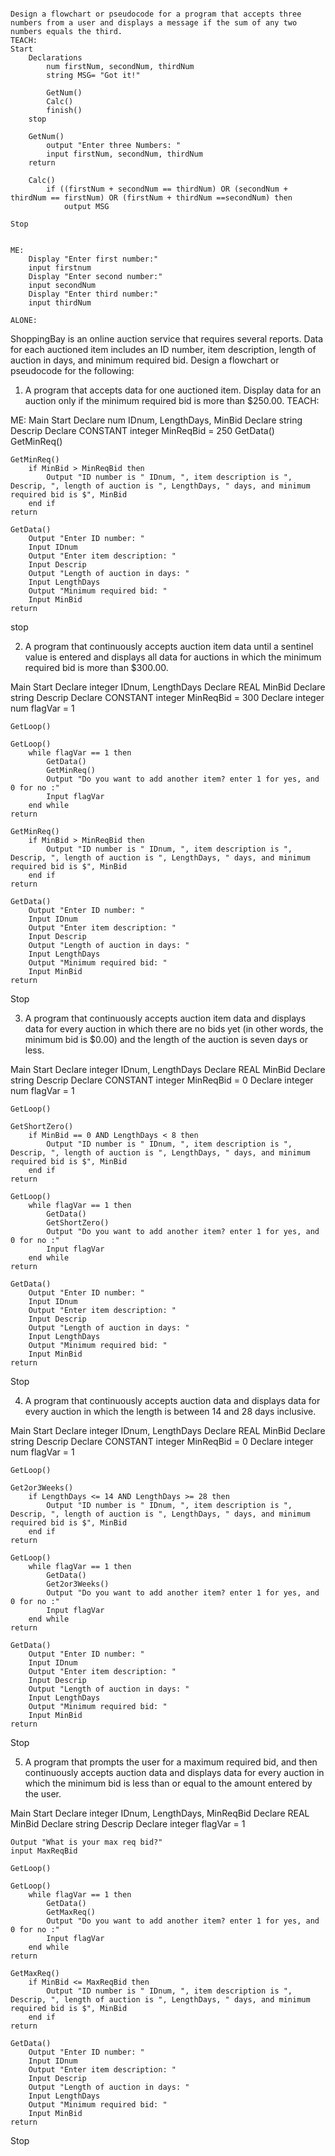 ~~~~~~~~~~~~~~~~~~~~~~~~~~~~~~~~~~~~~~~~~~~~~~~~~~~~~~~~~~~~~~~~~~~~~~~~~~~~~~~~~~~~~~~~~~

Design a flowchart or pseudocode for a program that accepts three numbers from a user and displays a message if the sum of any two numbers equals the third.
TEACH:
Start
	Declarations 
		num firstNum, secondNum, thirdNum
		string MSG= "Got it!"
	
		GetNum()
		Calc()
		finish()
	stop
	
	GetNum()
		output "Enter three Numbers: "
		input firstNum, secondNum, thirdNum
	return
	
	Calc()
		if ((firstNum + secondNum == thirdNum) OR (secondNum + thirdNum == firstNum) OR (firstNum + thirdNum ==secondNum) then
			output MSG
			
Stop


ME:
	Display "Enter first number:"
	input firstnum
	Display "Enter second number:"
	input secondNum
	Display "Enter third number:"
	input thirdNum

ALONE:

~~~~~~~~~~~~~~~~~~~~~~~~~~~~~~~~~~~~~~~~~~~~~~~~~~~~~~~~~~~~~~~~~~~~~~~~~~~~~~~~~~~~~~~~~~~~~~~~~


ShoppingBay is an online auction service that requires several reports. Data for each auctioned item includes an ID number, item description, 
length of auction in days, and minimum required bid. Design a flowchart or pseudocode for the following:

1.	A program that accepts data for one auctioned item. Display data for an auction only if the minimum required bid is more than $250.00.
TEACH:


ME:
Main
Start
	Declare num IDnum, LengthDays, MinBid
	Declare string Descrip
	Declare CONSTANT integer MinReqBid = 250
	GetData()
	GetMinReq()
	
	GetMinReq()	
		if MinBid > MinReqBid then
			Output "ID number is " IDnum, ", item description is ", Descrip, ", length of auction is ", LengthDays, " days, and minimum required bid is $", MinBid
		end if
	return
		
	GetData()
		Output "Enter ID number: "
		Input IDnum
		Output "Enter item description: "
		Input Descrip
		Output "Length of auction in days: "
		Input LengthDays
		Output "Minimum required bid: "
		Input MinBid
	return
stop
	

2.	A program that continuously accepts auction item data until a sentinel value is entered and displays all data for auctions in which the 
	minimum required bid is more than $300.00.
	
Main 
Start
	Declare integer IDnum, LengthDays
	Declare REAL MinBid
	Declare string Descrip
	Declare CONSTANT integer MinReqBid = 300
	Declare integer num flagVar = 1
	
	GetLoop()
	
	GetLoop()
		while flagVar == 1 then
			GetData()
			GetMinReq()
			Output "Do you want to add another item? enter 1 for yes, and 0 for no :"
			Input flagVar
		end while
	return
	
	GetMinReq()	
		if MinBid > MinReqBid then
			Output "ID number is " IDnum, ", item description is ", Descrip, ", length of auction is ", LengthDays, " days, and minimum required bid is $", MinBid
		end if
	return
		
	GetData()
		Output "Enter ID number: "
		Input IDnum
		Output "Enter item description: "
		Input Descrip
		Output "Length of auction in days: "
		Input LengthDays
		Output "Minimum required bid: "
		Input MinBid
	return
Stop
	
3.	A program that continuously accepts auction item data and displays data for every auction in which there are no bids yet (in other words, 
	the minimum bid is $0.00) and the length of the auction is seven days or less.
	
Main 
Start
	Declare integer IDnum, LengthDays
	Declare REAL MinBid
	Declare string Descrip
	Declare CONSTANT integer MinReqBid = 0
	Declare integer num flagVar = 1
	
	GetLoop()
	
	GetShortZero()
		if MinBid == 0 AND LengthDays < 8 then
			Output "ID number is " IDnum, ", item description is ", Descrip, ", length of auction is ", LengthDays, " days, and minimum required bid is $", MinBid
		end if
	return
	
	GetLoop()
		while flagVar == 1 then
			GetData()
			GetShortZero()
			Output "Do you want to add another item? enter 1 for yes, and 0 for no :"
			Input flagVar
		end while
	return
	
	GetData()
		Output "Enter ID number: "
		Input IDnum
		Output "Enter item description: "
		Input Descrip
		Output "Length of auction in days: "
		Input LengthDays
		Output "Minimum required bid: "
		Input MinBid
	return
Stop
	
4.	A program that continuously accepts auction data and displays data for every auction in which the length is between 14 and 28 days inclusive.

Main 
Start
	Declare integer IDnum, LengthDays
	Declare REAL MinBid
	Declare string Descrip
	Declare CONSTANT integer MinReqBid = 0
	Declare integer num flagVar = 1
	
	GetLoop()
	
	Get2or3Weeks()
		if LengthDays <= 14 AND LengthDays >= 28 then
			Output "ID number is " IDnum, ", item description is ", Descrip, ", length of auction is ", LengthDays, " days, and minimum required bid is $", MinBid
		end if
	return
	
	GetLoop()
		while flagVar == 1 then
			GetData()
			Get2or3Weeks()
			Output "Do you want to add another item? enter 1 for yes, and 0 for no :"
			Input flagVar
		end while
	return
	
	GetData()
		Output "Enter ID number: "
		Input IDnum
		Output "Enter item description: "
		Input Descrip
		Output "Length of auction in days: "
		Input LengthDays
		Output "Minimum required bid: "
		Input MinBid
	return
Stop


5.	A program that prompts the user for a maximum required bid, and then continuously accepts auction data and displays data for every auction in 
	which the minimum bid is less than or equal to the amount entered by the user.

Main 
Start
	Declare integer IDnum, LengthDays, MinReqBid
	Declare REAL MinBid
	Declare string Descrip
	Declare integer flagVar = 1
	
	Output "What is your max req bid?"
	input MaxReqBid
	
	GetLoop()
	
	GetLoop()
		while flagVar == 1 then
			GetData()
			GetMaxReq()
			Output "Do you want to add another item? enter 1 for yes, and 0 for no :"
			Input flagVar
		end while
	return
	
	GetMaxReq()	
		if MinBid <= MaxReqBid then
			Output "ID number is " IDnum, ", item description is ", Descrip, ", length of auction is ", LengthDays, " days, and minimum required bid is $", MinBid
		end if
	return
		
	GetData()
		Output "Enter ID number: "
		Input IDnum
		Output "Enter item description: "
		Input Descrip
		Output "Length of auction in days: "
		Input LengthDays
		Output "Minimum required bid: "
		Input MinBid
	return
Stop
